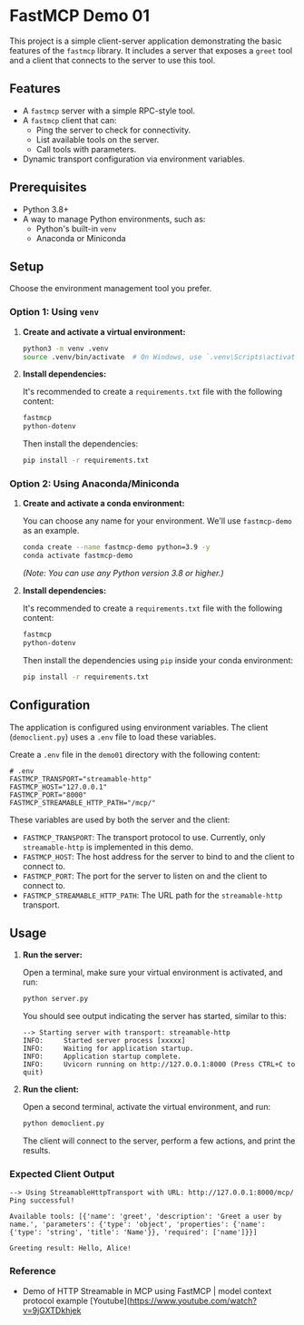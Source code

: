 # FastMCP Demo 01

This project is a simple client-server application demonstrating the basic features of the `fastmcp` library. It includes a server that exposes a `greet` tool and a client that connects to the server to use this tool.

## Features

- A `fastmcp` server with a simple RPC-style tool.
- A `fastmcp` client that can:
    - Ping the server to check for connectivity.
    - List available tools on the server.
    - Call tools with parameters.
- Dynamic transport configuration via environment variables.

## Prerequisites

- Python 3.8+
- A way to manage Python environments, such as:
    - Python's built-in `venv`
    - Anaconda or Miniconda

## Setup

Choose the environment management tool you prefer.

### Option 1: Using `venv`

1.  **Create and activate a virtual environment:**

    ```sh
    python3 -m venv .venv
    source .venv/bin/activate  # On Windows, use `.venv\Scripts\activate`
    ```

2.  **Install dependencies:**

    It's recommended to create a `requirements.txt` file with the following content:

    ```txt
    fastmcp
    python-dotenv
    ```

    Then install the dependencies:

    ```sh
    pip install -r requirements.txt
    ```

### Option 2: Using Anaconda/Miniconda

1.  **Create and activate a conda environment:**

    You can choose any name for your environment. We'll use `fastmcp-demo` as an example.

    ```sh
    conda create --name fastmcp-demo python=3.9 -y
    conda activate fastmcp-demo
    ```
    *(Note: You can use any Python version 3.8 or higher.)*

2.  **Install dependencies:**

    It's recommended to create a `requirements.txt` file with the following content:

    ```txt
    fastmcp
    python-dotenv
    ```

    Then install the dependencies using `pip` inside your conda environment:

    ```sh
    pip install -r requirements.txt
    ```

## Configuration

The application is configured using environment variables. The client (`democlient.py`) uses a `.env` file to load these variables.

Create a `.env` file in the `demo01` directory with the following content:

```env
# .env
FASTMCP_TRANSPORT="streamable-http"
FASTMCP_HOST="127.0.0.1"
FASTMCP_PORT="8000"
FASTMCP_STREAMABLE_HTTP_PATH="/mcp/"
```

These variables are used by both the server and the client:

-   `FASTMCP_TRANSPORT`: The transport protocol to use. Currently, only `streamable-http` is implemented in this demo.
-   `FASTMCP_HOST`: The host address for the server to bind to and the client to connect to.
-   `FASTMCP_PORT`: The port for the server to listen on and the client to connect to.
-   `FASTMCP_STREAMABLE_HTTP_PATH`: The URL path for the `streamable-http` transport.

## Usage

1.  **Run the server:**

    Open a terminal, make sure your virtual environment is activated, and run:

    ```sh
    python server.py
    ```

    You should see output indicating the server has started, similar to this:
    ```
    --> Starting server with transport: streamable-http
    INFO:     Started server process [xxxxx]
    INFO:     Waiting for application startup.
    INFO:     Application startup complete.
    INFO:     Uvicorn running on http://127.0.0.1:8000 (Press CTRL+C to quit)
    ```

2.  **Run the client:**

    Open a second terminal, activate the virtual environment, and run:

    ```sh
    python democlient.py
    ```

    The client will connect to the server, perform a few actions, and print the results.

### Expected Client Output

```
--> Using StreamableHttpTransport with URL: http://127.0.0.1:8000/mcp/
Ping successful!

Available tools: [{'name': 'greet', 'description': 'Greet a user by name.', 'parameters': {'type': 'object', 'properties': {'name': {'type': 'string', 'title': 'Name'}}, 'required': ['name']}}]

Greeting result: Hello, Alice!

```


### Reference
- Demo of HTTP Streamable in MCP using FastMCP | model context protocol example [Youtube](https://www.youtube.com/watch?v=9jGXTDkhjek
